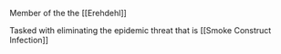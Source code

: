 Member of the the [[Erehdehl]]

Tasked with eliminating the epidemic threat that is [[Smoke Construct Infection]]